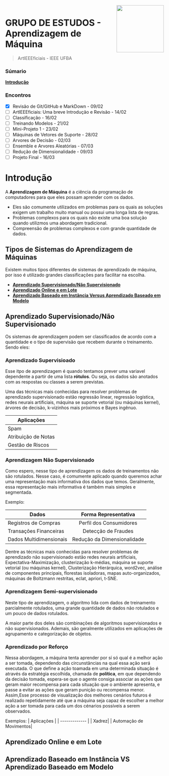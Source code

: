 <img src="https://media3.giphy.com/media/j0kP7fOkKQlYsXTO2r/giphy.gif" align="right" width = "150"/>

# GRUPO DE ESTUDOS - Aprendizagem de Máquina
> ArtIEEEficiais - IEEE UFBA
### Súmario

**[Introdução](#Introdução)**<br>

### Encontros

- [x] Revisão de Git/GitHub e MarkDown - 09/02
- [ ]   ArtIEEEficiais: Uma breve Introdução e Revisão - 14/02
- [ ]  Classificação - 16/02
- [ ] Treinando Modelos - 21/02
- [ ] Mini-Projeto 1 - 23/02
- [ ] Máquinas de Vetores de Suporte - 28/02 
- [ ] Arvores de Decisão - 02/03
- [ ] Ensemble e Arvores Aleatórias - 07/03
- [ ]  Redução de Dimensionalidade - 09/03
- [ ]  Projeto Final - 16/03

# Introdução

A **Aprendizagem de Máquina** é a ciência da programação de computadores para que eles possam aprender com os dados. 

- Eles são comumente utilizados em problemas para os quais as soluções exigem um trabalho muito manual ou possui uma longa lista de regras.
- Problemas complexos para os quais não existe uma boa solução quando utilizmos uma abordagem tradicional.
- Compreensão de problemas complexos e com grande quantidade de dados.

## **Tipos de Sistemas do Aprendizagem de Máquinas**

Existem muitos tipos diferentes de sistemas de aprendizado de máquina, por isso é utilizado grandes classificações para facilitar na escolha.

- **[Aprendizado Supervisionado/Não Supervisionado](#Introdução)**<br>
- **[Aprendizado Online e em Lote](#Introdução)**<br>
- **[Aprendizado Baseado em Instância Versus Aprendizado Baseado em Modelo](#Introdução)**<br>

## **Aprendizado Supervisionado/Não Supervisionado**

Os sistemas de aprendizagem podem ser classificados de acordo com a quantidade e o tipo de supervisão que recebem durante o treinamento. Sendo eles:

### **Aprendizado Supervisioado**

Esse itpo de aprendizagem é quando tentamos prever uma variavel dependente a partir de uma lista **rótulos**. Ou seja, os dados são anotados com as respostas ou classes a serem previstas.

Uma das técnicas mais conhecidas para resolver problemas de aprendizado supervisionado estão regressão linear, regressão logística, redes neurais artificiais, máquina se suporte vetorial (ou máquinas kernel), árvores de decisão, k-vizinhos mais próximos e Bayes ingênuo.

| Aplicações   | 
| ------------- |
| Spam | 
| Atribuição de Notas|
|Gestão de Riscos|  


### **Aprendizagem Não Supervisionado**

Como espero, nesse tipo de aprendizagem os dados de treinamentos não são rotulados. Nesse caso, é comumente aplicado quando queremos achar uma representação mais informativa dos dados que temos. Geralmente, essa representação mais informativa é também mais simples e segmentada. 

Exemplo:

| Dados       | Forma Representativa        |
| ------------- |:-------------:
| Registros de Compras     | Perfil dos Consumidores | 
| Transações Financeiras    | Detecção de Fraudes    | 
| Dados Multidimensionais | Redução da Dimensionalidade      |

Dentre as técnicas mais conhecidas para resolver problemas de aprendizado não supervisionado estão redes neurais artificiais, Expectativa-Maximização, clusterização k-médias, máquina se suporte vetorial (ou máquinas kernel), Clusterização Hierárquica, word2vec, análise de componentes principais, florestas isoladoras, mapas auto-organizados, máquinas de Boltzmann restritas, eclat, apriori, t-SNE.

### **Aprendizagem Semi-supervisionado**

Neste tipo de aprendizagem, o algoritmo lida com dados de treinamento parcialmente rotulados, uma grande quantidade de dados não rotulados e um pouco de dados rotulados.

A maior parte dos deles são combinações de algoritmos supervisionados e não supervisionados. Ademais, são geralmente utilizados em aplicações de agrupamento e categorização de objetos.


### **Aprendizado por Reforço**

Nessa abordagem, a máquina tenta aprender por sí só qual é a melhor ação a ser tomada, dependendo das circunstâncias na qual essa ação será executada. 
O que define a ação toamada em uma determinada situação é através da estratégia escolhida, chamada de **política**,  em que dependendo da decisão tomada, espera-se que o agente consiga associar as ações que geram maior recompensa para cada situação que o ambiente apresenta, e passe a evitar as ações que geram punição ou recompensa menor. Assim,Esse processo de visualização dos melhores cenários futuros é realizado repetidamente até que a máquina seja capaz de escolher a melhor ação a ser tomada para cada um dos cénarios possíveis a serem observados. 

Exemplos:
| Aplicações   | 
| ------------- |
| Xadrez| 
| Automação de Movimentos|  

## **Aprendizado Online e em Lote**


## **Aprendizado Baseado em Instância VS Aprendizado Baseado em Modelo**
